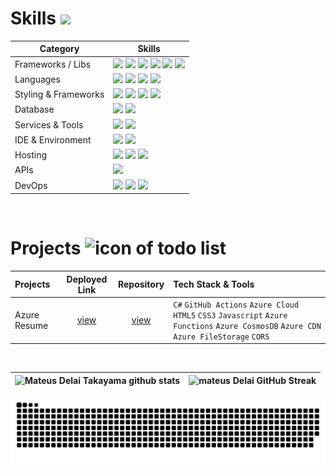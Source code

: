 <!-- <div align="center">
  <a href="https://www.linkedin.com/in/mateusdtakayama/"><img src="https://img.shields.io/badge/LinkedIn-d5d5d5?style=for-the-badge&logo=linkedin&logoColor=0A0209" alt="profile of LinkedIn with username Mateus Delai" /></a>

</div>
<br>

<br> -->

# Skills <img src='https://user-images.githubusercontent.com/74038190/206662607-d9e7591e-bbf9-42f9-9386-29efc927bc16.gif' width="40">

| Category             | Skills                                                                                                                                                                                                                                                                                                                                                                                                                                                                                                                                                                                                                                                       |
| -------------------- | ------------------------------------------------------------------------------------------------------------------------------------------------------------------------------------------------------------------------------------------------------------------------------------------------------------------------------------------------------------------------------------------------------------------------------------------------------------------------------------------------------------------------------------------------------------------------------------------------------------------------------------------------------------ |
| Frameworks / Libs    | <img src="https://img.shields.io/badge/next.js-000000?style=for-the-badge&logo=nextdotjs&logoColor=white"/> <img src="https://img.shields.io/badge/React-20232A?style=for-the-badge&logo=react&logoColor=61DAFB"/> <img src="https://img.shields.io/badge/Spring-339911?style=for-the-badge&logo=spring&logoColor=white"/> <img src="https://img.shields.io/badge/Express.js-000000?style=for-the-badge&logo=express&logoColor=white"/> <img src="https://img.shields.io/badge/Node.js-339933?style=for-the-badge&logo=nodedotjs&logoColor=white"/> <img src="https://img.shields.io/badge/Nest.js-E0234E?style=for-the-badge&logo=NestJs&logoColor=white"/> |
| Languages            | <img src="https://img.shields.io/badge/JavaScript-323330?style=for-the-badge&logo=javascript&logoColor=F7DF1E"/> <img src="https://img.shields.io/badge/TypeScript-007ACC?style=for-the-badge&logo=typescript&logoColor=white"/> <img src="https://img.shields.io/badge/java-FF7900?style=for-the-badge&logo=coffeescript&logoColor=white"/> <img src="https://img.shields.io/badge/c-A8B9CC?style=for-the-badge&logo=c&logoColor=white"/>                                                                                                                                                                                                                   |
| Styling & Frameworks | <img src="https://img.shields.io/badge/CSS3-1572B6?style=for-the-badge&logo=css3&logoColor=white" /> <img src="https://img.shields.io/badge/Tailwind_CSS-38B2AC?style=for-the-badge&logo=tailwind-css&logoColor=white"/> <img src="https://img.shields.io/badge/Sass-CC6699?style=for-the-badge&logo=sass&logoColor=white" /> <img src="https://img.shields.io/badge/Bootstrap-563D7C?style=for-the-badge&logo=bootstrap&logoColor=white" />                                                                                                                                                                                                                 |
| Database             | <img src="https://img.shields.io/badge/postgresql-4169E1?style=for-the-badge&logo=postgresql&logoColor=white" /> <img src="https://img.shields.io/badge/MySQL-005C84?style=for-the-badge&logo=mysql&logoColor=white"/>                                                                                                                                                                                                                                                                                                                                                                                                                                       |
| Services & Tools     | <img src="https://img.shields.io/badge/GitHub-000000?style=for-the-badge&logo=github&logoColor=white"/></a> <img src="https://img.shields.io/badge/GIT-E44C30?style=for-the-badge&logo=git&logoColor=white"/>                                                                                                                                                                                                                                                                                                                                                                                                                                                |
| IDE & Environment    | <img src="https://img.shields.io/badge/VSCode-0078D4?style=for-the-badge&logo=visual%20studio%20code&logoColor=white" /> <img src="https://img.shields.io/badge/eslint-3A33D1?style=for-the-badge&logo=eslint&logoColor=white" />                                                                                                                                                                                                                                                                                                                                                                                                                            |
| Hosting              | <img src="https://img.shields.io/badge/Vercel-000000?style=for-the-badge&logo=vercel&logoColor=white"/> <img src="https://img.shields.io/badge/Netlify-00C7B7?style=for-the-badge&logo=netlify&logoColor=white"/> <img src="https://img.shields.io/badge/Heroku-430098?style=for-the-badge&logo=heroku&logoColor=white"/>                                                                                                                                                                                                                                                                                                                                    |
| APIs                 | <img src="https://img.shields.io/badge/Postman-FF6C37?style=for-the-badge&logo=Postman&logoColor=white" />                                                                                                                                                                                                                                                                                                                                                                                                                                                                                                                                                   |
| DevOps               | <img src="https://img.shields.io/badge/linuxmint-87CF3E?style=for-the-badge&logo=linuxmint&logoColor=white" /> <img src="https://img.shields.io/badge/microsoftteams-6264A7?style=for-the-badge&logo=microsoftteams&logoColor=white" /> <img src="https://img.shields.io/badge/docker-2496ED?style=for-the-badge&logo=docker&logoColor=white" />                                                                                                                                                                                                                                                                                                             |

<br>

<!--- ------------------------------------------------------------------------------------------------------------------------------------------------------ -->
<!--- -- Projects Section ---------------------------------------------------------------------------------------------------------------------------------- -->
<!--- ------------------------------------------------------------------------------------------------------------------------------------------------------ -->

# Projects <img src="https://user-images.githubusercontent.com/74038190/221857969-f37e1717-1470-4fe4-abb5-88b334cf64ea.png" alt="icon of todo list" width="40" />

| Projects     |                 Deployed Link                  |                         Repository                         | Tech Stack & Tools                                                                                                                        |
| :----------- | :--------------------------------------------: | :--------------------------------------------------------: | :---------------------------------------------------------------------------------------------------------------------------------------- |
| Azure Resume | [view](https://mateusdtakayama.azureedge.net/) | [view](https://github.com/mateusdtakayama/curriculo-azure) | `C#` `GitHub Actions` `Azure Cloud` `HTML5` `CSS3` `Javascript` `Azure Functions` `Azure CosmosDB` `Azure CDN` `Azure FileStorage` `CORS` |

<br>
<!--- ------------------------------------------------------------------------------------------------------------------------------------------------------ -->
<!--- -- GitHub Stats ------------------------------------------------------------------------------------------------------------------------------------ -->
<!--- ------------------------------------------------------------------------------------------------------------------------------------------------------ -->

| ![Mateus Delai Takayama github stats](https://github-readme-stats.vercel.app/api?username=mateusdtakayama&rank_icon=percentile&show_icons=true&theme=tokyonight&border_radius=8) | ![mateus Delai GitHub Streak](https://github-readme-stats.vercel.app/api/top-langs/?username=mateusdtakayama&theme=tokyonight&layout=donut) |
| -------------------------------------------------------------------------------------------------------------------------------------------------------------------------------- | ------------------------------------------------------------------------------------------------------------------------------------------- |

<!--- ------------------------------------------------------------------------------------------------------------------------------------------------------ -->
<!--- -- Snake Contribution Graph -------------------------------------------------------------------------------------------------------------------------- -->
<!--- ------------------------------------------------------------------------------------------------------------------------------------------------------ -->

![Snake animation Contribution Graph](https://raw.githubusercontent.com/mateusdtakayama/mateusdtakayama/output/github-contribution-grid-snake-dark.svg)
